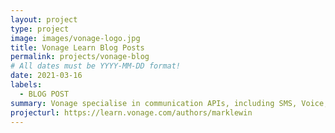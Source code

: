 ```yaml
---
layout: project
type: project
image: images/vonage-logo.jpg
title: Vonage Learn Blog Posts
permalink: projects/vonage-blog
# All dates must be YYYY-MM-DD format!
date: 2021-03-16
labels:
  - BLOG POST
summary: Vonage specialise in communication APIs, including SMS, Voice, and OTP channels like Facebook Messenger and WhatsApp. I wrote a series of blog posts explaining how to use various features of these APIs in different languages, including JavaScript/Node.js, Python, Go, and Java.
projecturl: https://learn.vonage.com/authors/marklewin
---
```

